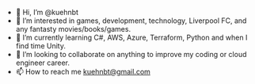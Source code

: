 - 👋 Hi, I’m @kuehnbt
- 👀 I’m interested in games, development, technology, Liverpool FC, and any fantasty movies/books/games.
- 🌱 I’m currently learning C#, AWS, Azure, Terraform, Python and when I find time Unity.
- 💞️ I’m looking to collaborate on anything to improve my coding or cloud engineer career.
- 📫 How to reach me kuehnbt@gmail.com 

<!---
kuehnbt/kuehnbt is a ✨ special ✨ repository because its `README.md` (this file) appears on your GitHub profile.
You can click the Preview link to take a look at your changes.
--->

